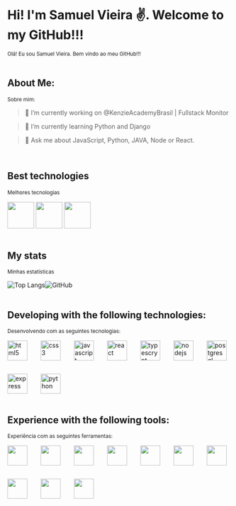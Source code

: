 # Hi! I'm Samuel Vieira ✌️. Welcome to my GitHub!!!
<small>Olá! Eu sou Samuel Vieira. Bem vindo ao meu GitHub!!!</small>
</br>
</br>

## About Me:
<small>Sobre mim:</small>
<br/>
> 🔭 I’m currently working on @KenzieAcademyBrasil | Fullstack Monitor

> 🌱 I’m currently learning Python and Django

> 💬 Ask me about JavaScript, Python, JAVA, Node or React.
</br>

## Best technologies
<small>Melhores tecnologias</small>
</br>
<div style="display: flex, gap: 35px">
    <img src="https://cdn.jsdelivr.net/gh/devicons/devicon/icons/javascript/javascript-original.svg" width="60"/>
    <img src="https://cdn.jsdelivr.net/gh/devicons/devicon/icons/react/react-original-wordmark.svg" width="60"/>
    <img src="https://cdn.jsdelivr.net/gh/devicons/devicon/icons/typescript/typescript-original.svg" width="60"/>
</div>
</br>

## My stats
<small>Minhas estatísticas</small>
</br>
<div style="display: flex;">
    <img src="https://github-readme-stats.vercel.app/api/top-langs/?username=samsks&layout=compact&langs_count=8" alt="Top Langs">
    <img src="https://github-readme-stats.vercel.app/api?username=SamSKS&show_icons=true&count_private=true&include_all_commits=true&custom_title=GitHub" alt="GitHub">
</div>
</br>

## Developing with the following technologies:
<small>Desenvolvendo com as seguintes tecnologias:</small>
</br>
<div style="display: flex; flex-wrap: wrap; justify-content: flex-start; gap: 30px">
    <img src="https://cdn.jsdelivr.net/gh/devicons/devicon/icons/html5/html5-original.svg" alt="html5" align="center" width="45"/>
    <img src="https://cdn.jsdelivr.net/gh/devicons/devicon/icons/css3/css3-original.svg" alt="css3" align="center" width="45"/>
    <img src="https://cdn.jsdelivr.net/gh/devicons/devicon/icons/javascript/javascript-original.svg" alt="javascript" align="center" width="45"/>
    <img src="https://cdn.jsdelivr.net/gh/devicons/devicon/icons/react/react-original-wordmark.svg" alt="react" align="center" width="45"/>
    <img src="https://cdn.jsdelivr.net/gh/devicons/devicon/icons/typescript/typescript-original.svg" alt="typescrypt" align="center" width="45"/>
    <img src="https://cdn.jsdelivr.net/gh/devicons/devicon/icons/nodejs/nodejs-original.svg" alt="nodejs" align="center" width="45"/>
    <img src="https://cdn.jsdelivr.net/gh/devicons/devicon/icons/postgresql/postgresql-original.svg" alt="postgresql" align="center" width="45"/>
    <img src="https://cdn.jsdelivr.net/gh/devicons/devicon/icons/express/express-original.svg" alt="express" align="center" width="45"/>
    <img src="https://cdn.jsdelivr.net/gh/devicons/devicon/icons/python/python-original.svg" alt="python" align="center" width="45"/>         
</div>
</br>

## Experience with the following tools:
<small>Experiência com as seguintes ferramentas:</small>
</br>
<div style="display: flex; flex-wrap: wrap; justify-content: flex-start; gap: 30px">
    <img src="https://cdn.jsdelivr.net/gh/devicons/devicon/icons/eslint/eslint-original-wordmark.svg" align="center" width="45"/>
    <img src="https://cdn.jsdelivr.net/gh/devicons/devicon/icons/figma/figma-original.svg" align="center" width="45"/>
    <img src="https://cdn.jsdelivr.net/gh/devicons/devicon/icons/git/git-original.svg" align="center" width="45"/>
    <img src="https://cdn.jsdelivr.net/gh/devicons/devicon/icons/github/github-original.svg" align="center" width="45"/>
    <img src="https://cdn.jsdelivr.net/gh/devicons/devicon/icons/jira/jira-original-wordmark.svg" align="center" width="45"/>
    <img src="https://cdn.jsdelivr.net/gh/devicons/devicon/icons/slack/slack-original.svg" align="center" width="45"/>
    <img src="https://cdn.jsdelivr.net/gh/devicons/devicon/icons/trello/trello-plain.svg" align="center" width="45"/>
    <img src="https://cdn.jsdelivr.net/gh/devicons/devicon/icons/vscode/vscode-original.svg" align="center" width="45"/>
    <img src="https://cdn.jsdelivr.net/gh/devicons/devicon/icons/webpack/webpack-original.svg" align="center" width="45"/>
    <img src="https://cdn.jsdelivr.net/gh/devicons/devicon/icons/yarn/yarn-original.svg" align="center" width="45"/>
</div>
</br>

<!--     
    
    <img alt="node.js" align="center" src="https://img.shields.io/badge/Node.js-43853D?style=for-the-badge&logo=node.js&logoColor=white">
    <img alt="styled-components" align="center" src="https://img.shields.io/badge/styled--components-DB7093?style=for-the-badge&logo=styled-components&logoColor=white">
    <img alt="react-router" align="center" src="https://img.shields.io/badge/React_Router-CA4245?style=for-the-badge&logo=react-router&logoColor=white">
    <img alt="jwt" align="center" src="https://img.shields.io/badge/json%20web%20tokens-323330?style=for-the-badge&logo=json-web-tokens&logoColor=pink">
    <img alt="vercel" align="center" src="https://img.shields.io/badge/Vercel-000000?style=for-the-badge&logo=vercel&logoColor=white">
    <img alt="figma" align="center" src="https://img.shields.io/badge/Figma-F24E1E?style=for-the-badge&logo=figma&logoColor=white">
    <img alt="eslink" align="center" src="https://img.shields.io/badge/eslint-3A33D1?style=for-the-badge&logo=eslint&logoColor=white">
    <img alt="prettier" align="center" src="https://img.shields.io/badge/prettier-1A2C34?style=for-the-badge&logo=prettier&logoColor=F7BA3E">
    <img alt="jira" align="center" src="https://img.shields.io/badge/Jira-0052CC?style=for-the-badge&logo=Jira&logoColor=white">
    <img alt="trello" align="center" src="https://img.shields.io/badge/Trello-0052CC?style=for-the-badge&logo=trello&logoColor=white"> -->


<!-- ## Learning:

<div style="display: flex; flex-wrap: wrap; justify-content: flex-start; gap: 10px">
    <img alt="tailwind_css" align="center" src="https://img.shields.io/badge/Tailwind_CSS-38B2AC?style=for-the-badge&logo=tailwind-css&logoColor=white">
    <img alt="react_native" align="center" src="https://img.shields.io/badge/React_Native-20232A?style=for-the-badge&logo=react&logoColor=61DAFB">
    <img alt="sass" align="center" src="https://img.shields.io/badge/Sass-CC6699?style=for-the-badge&logo=sass&logoColor=white">
    <img alt="bootstrap" align="center" src="https://img.shields.io/badge/Bootstrap-563D7C?style=for-the-badge&logo=bootstrap&logoColor=white">
    <img alt="postgress" align="center" src="https://img.shields.io/badge/PostgreSQL-316192?style=for-the-badge&logo=postgresql&logoColor=white">
    <img alt="redux" align="center" src="https://img.shields.io/badge/Redux-593D88?style=for-the-badge&logo=redux&logoColor=white">
    <img alt="heroku" align="center" src="https://img.shields.io/badge/Heroku-430098?style=for-the-badge&logo=heroku&logoColor=white">
</div> -->


<!-- [![Linkedin](https://img.shields.io/badge/LinkedIn-0077B5?style=for-the-badge&logo=linkedin&logoColor=white/)](https://www.linkedin.com/in/sammvieira)
 -->
